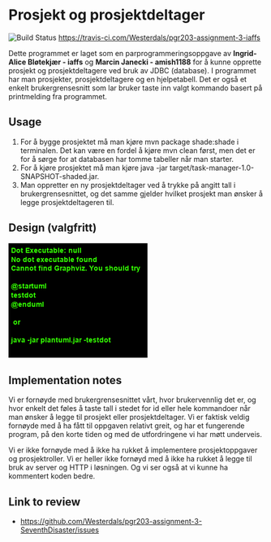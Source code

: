 # Prosjekt og prosjektdeltager

![Build Status](https://travis-ci.com/Westerdals/pgr203-assignment-3-iaffs.svg?token=142TxL5hMPVBB9ybKETZ&branch=master)
https://travis-ci.com/Westerdals/pgr203-assignment-3-iaffs

Dette programmet er laget som en parprogrammeringsoppgave av **Ingrid-Alice Bløtekjær - iaffs** og **Marcin Janecki - amish1188** for å kunne opprette prosjekt og prosjektdeltagere ved bruk av JDBC (database).
I programmet har man prosjekter, prosjektdeltagere og en hjelpetabell. Det er også et enkelt brukergrensesnitt som lar bruker taste inn valgt kommando basert på printmelding fra programmet.

## Usage

1. For å bygge prosjektet må man kjøre mvn package shade:shade i terminalen. Det kan være en fordel å kjøre mvn clean først, men det er for å sørge for at databasen har tomme tabeller når man starter.
2. For å kjøre prosjektet må man kjøre java -jar target/task-manager-1.0-SNAPSHOT-shaded.jar.
3. Man oppretter en ny prosjektdeltager ved å trykke på angitt tall i brukergrensesnittet, og det samme gjelder hvilket prosjekt man ønsker å legge prosjektdeltageren til.
 
 ## Design (valgfritt)
 
![Design](./doc/sequence.png)

 ## Implementation notes
 
Vi er fornøyde med brukergrensesnittet vårt, hvor brukervennlig det er, og hvor enkelt det føles å taste tall i stedet for id eller hele kommandoer når man ønsker å legge til prosjekt eller prosjektdeltager.
Vi er faktisk veldig fornøyde med å ha fått til oppgaven relativt greit, og har et fungerende program, på den korte tiden og med de utfordringene vi har møtt underveis.

Vi er ikke fornøyde med å ikke ha rukket å implementere prosjektoppgaver og prosjektroller.
Vi er heller ikke fornøyd med å ikke ha rukket å legge til bruk av server og HTTP i løsningen.
Og vi ser også at vi kunne ha kommentert koden bedre.

## Link to review

* https://github.com/Westerdals/pgr203-assignment-3-SeventhDisaster/issues
